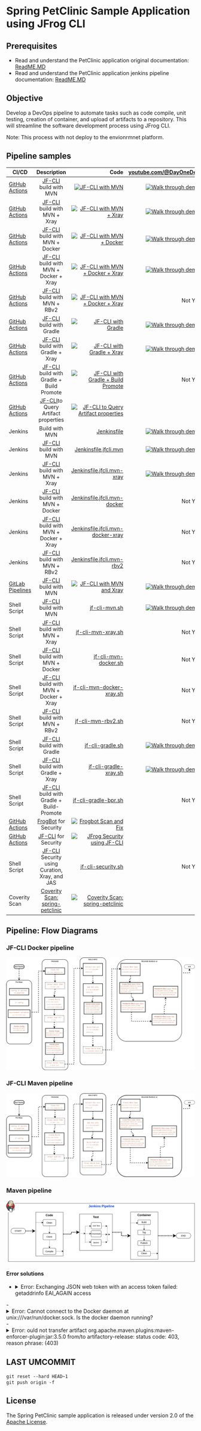 # Spring PetClinic Sample Application using JFrog CLI

## Prerequisites
- Read and understand the PetClinic application original documentation: [ReadME.MD](readme-original.md)
- Read and understand the PetClinic application jenkins pipeline documentation: [ReadME.MD](readme.md)

## Objective
Develop a DevOps pipeline to automate tasks such as code compile, unit testing, creation of container, and upload of artifacts to a repository. This will streamline the software development process using JFrog CLI.

Note: This process with not deploy to the envionrmnet platform. 


## Pipeline samples
| CI/CD | Description | Code | [youtube.com/@DayOneDev](https://youtube.com/@DayOneDev) |
| ------------- |:-------------:| -------------:| -------------:|
| [GitHub Actions](https://github.com/krishnamanchikalapudi/spring-petclinic/actions/workflows/jfcli-mvn.yml) | [JF-CLI](https://jfrog.com/getcli/) build with MVN | [![JF-CLI with MVN](https://github.com/krishnamanchikalapudi/spring-petclinic/actions/workflows/jfcli-mvn.yml/badge.svg)](https://github.com/krishnamanchikalapudi/spring-petclinic/actions/workflows/jfcli-mvn.yml) | [![Walk through demo](https://img.youtube.com/vi/xce4lr8C_Hw/0.jpg)](https://www.youtube.com/watch?v=xce4lr8C_Hw) | 
| [GitHub Actions](https://github.com/krishnamanchikalapudi/spring-petclinic/actions/workflows/jfcli-mvn-xray.yml) | [JF-CLI](https://jfrog.com/getcli/) build with MVN + Xray | [![JF-CLI with MVN + Xray](https://github.com/krishnamanchikalapudi/spring-petclinic/actions/workflows/jfcli-mvn-xray.yml/badge.svg)](https://github.com/krishnamanchikalapudi/spring-petclinic/actions/workflows/jfcli-mvn-xray.yml) | [![Walk through demo](https://img.youtube.com/vi/K80gFYAlgAY/0.jpg)](https://www.youtube.com/watch?v=K80gFYAlgAY) | 
| [GitHub Actions](https://github.com/krishnamanchikalapudi/spring-petclinic/actions/workflows/jfcli-mvn-docker.yml) | [JF-CLI](https://jfrog.com/getcli/) build with MVN + Docker | [![JF-CLI with MVN + Docker](https://github.com/krishnamanchikalapudi/spring-petclinic/actions/workflows/jfcli-mvn-docker.yml/badge.svg)](https://github.com/krishnamanchikalapudi/spring-petclinic/actions/workflows/jfcli-mvn-docker.yml) | [![Walk through demo](https://img.youtube.com/vi/K607IBugGc4/0.jpg)](https://www.youtube.com/watch?v=K607IBugGc4) | 
| [GitHub Actions](https://github.com/krishnamanchikalapudi/spring-petclinic/actions/workflows/jfcli-mvn-docker-xray.yml) | [JF-CLI](https://jfrog.com/getcli/) build with MVN + Docker + Xray | [![JF-CLI with MVN + Docker + Xray](https://github.com/krishnamanchikalapudi/spring-petclinic/actions/workflows/jfcli-mvn-docker-xray.yml/badge.svg)](https://github.com/krishnamanchikalapudi/spring-petclinic/actions/workflows/jfcli-mvn-docker-xray.yml) | [![Walk through demo](https://img.youtube.com/vi/7Pw4uMbjCMo/0.jpg)](https://www.youtube.com/watch?v=7Pw4uMbjCMo) | 
| [GitHub Actions](https://github.com/krishnamanchikalapudi/spring-petclinic/actions/workflows/jfcli-mvn-rbv2.yml) | [JF-CLI](https://jfrog.com/getcli/) build with MVN + RBv2 | [![JF-CLI with MVN + Docker + Xray](https://github.com/krishnamanchikalapudi/spring-petclinic/actions/workflows/jfcli-mvn-rbv2.yml/badge.svg)](https://github.com/krishnamanchikalapudi/spring-petclinic/actions/workflows/jfcli-mvn-rbv2.yml) | Not Yet | 
| [GitHub Actions](https://github.com/krishnamanchikalapudi/spring-petclinic/actions/workflows/jfcli-gradle.yml) | [JF-CLI](https://jfrog.com/getcli/) build with Gradle | [![JF-CLI with Gradle](https://github.com/krishnamanchikalapudi/spring-petclinic/actions/workflows/jfcli-gradle.yml/badge.svg)](https://github.com/krishnamanchikalapudi/spring-petclinic/actions/workflows/jfcli-gradle.yml) | [![Walk through demo](https://img.youtube.com/vi/qcz-pw4PE-o/0.jpg)](https://www.youtube.com/watch?v=qcz-pw4PE-o) | 
| [GitHub Actions](https://github.com/krishnamanchikalapudi/spring-petclinic/actions/workflows/jfcli-gradle-xray.yml) | [JF-CLI](https://jfrog.com/getcli/) build with Gradle + Xray | [![JF-CLI with Gradle + Xray](https://github.com/krishnamanchikalapudi/spring-petclinic/actions/workflows/jfcli-gradle-xray.yml/badge.svg)](https://github.com/krishnamanchikalapudi/spring-petclinic/actions/workflows/jfcli-gradle-xray.yml) | [![Walk through demo](https://img.youtube.com/vi/pgMnLHk-DB4/0.jpg)](https://www.youtube.com/watch?v=pgMnLHk-DB4) | 
| [GitHub Actions](https://github.com/krishnamanchikalapudi/spring-petclinic/actions/workflows/jfcli-gradle-bpr.yml) | [JF-CLI](https://jfrog.com/getcli/) build with Gradle + Build Promote | [![JF-CLI with Gradle + Build Promote](https://github.com/krishnamanchikalapudi/spring-petclinic/actions/workflows/jfcli-gradle-bpr.yml/badge.svg)](https://github.com/krishnamanchikalapudi/spring-petclinic/actions/workflows/jfcli-gradle-bpr.yml) | Not Yet | 
| [GitHub Actions](https://github.com/krishnamanchikalapudi/spring-petclinic/actions/workflows/jfcli-query-artifacts.yml) | [JF-CLI](https://jfrog.com/getcli/)to Query Artifact properties | [![JF-CLI to Query Artifact properties](https://github.com/krishnamanchikalapudi/spring-petclinic/actions/workflows/jfcli-query-artifacts.yml/badge.svg)](https://github.com/krishnamanchikalapudi/spring-petclinic/actions/workflows/jfcli-query-artifacts.yml) |  | 
| Jenkins | Build with MVN | [Jenkinsfile](https://github.com/krishnamanchikalapudi/spring-petclinic/blob/main/my-files/jenkins-scripts/Jenkinsfile) | [![Walk through demo](https://img.youtube.com/vi/zgiaPIp-ZZA/0.jpg)](https://www.youtube.com/watch?v=zgiaPIp-ZZA) | 
| Jenkins | [JF-CLI](https://jfrog.com/getcli/) build with MVN | [Jenkinsfile.jfcli.mvn](https://github.com/krishnamanchikalapudi/spring-petclinic/blob/main/my-files/jenkins-scripts/Jenkinsfile.jfcli.mvn) | [![Walk through demo](https://img.youtube.com/vi/F-6B7mgIqqI/0.jpg)](https://www.youtube.com/watch?v=F-6B7mgIqqI) | 
| Jenkins | [JF-CLI](https://jfrog.com/getcli/) build with MVN + Xray | [Jenkinsfile.jfcli.mvn-xray](https://github.com/krishnamanchikalapudi/spring-petclinic/blob/main/my-files/jenkins-scripts/Jenkinsfile.jfcli.mvn-xray) | [![Walk through demo](https://img.youtube.com/vi/76E1jQQOxIg/0.jpg)](https://www.youtube.com/watch?v=76E1jQQOxIg) |
| Jenkins | [JF-CLI](https://jfrog.com/getcli/) build with MVN + Docker | [Jenkinsfile.jfcli.mvn-docker](https://github.com/krishnamanchikalapudi/spring-petclinic/blob/main/my-files/jenkins-scripts/Jenkinsfile.jfcli.mvn-docker) | Not Yet | 
| Jenkins | [JF-CLI](https://jfrog.com/getcli/) build with MVN + Docker + Xray | [Jenkinsfile.jfcli.mvn-docker-xray](https://github.com/krishnamanchikalapudi/spring-petclinic/blob/main/my-files/jenkins-scripts/Jenkinsfile.jfcli.mvn-docker-xray) | Not Yet | 
| Jenkins | [JF-CLI](https://jfrog.com/getcli/) build with MVN + RBv2 | [Jenkinsfile.jfcli.mvn-rbv2](https://github.com/krishnamanchikalapudi/spring-petclinic/blob/main/my-files/jenkins-scripts/Jenkinsfile.jfcli.mvn-rbv2) | Not Yet | 
| [GitLab Pipelines](https://gitlab.com/krishnamanchikalapudi/spring-petclinic/-/pipelines) | [JF-CLI](https://jfrog.com/getcli/) build with MVN | [![JF-CLI with MVN and Xray](https://gitlab.com/krishnamanchikalapudi/spring-petclinic/badges/main/pipeline.svg)](https://gitlab.com/krishnamanchikalapudi/spring-petclinic/-/blob/main/.gitlab-ci.yml) | [![Walk through demo](https://img.youtube.com/vi/pDIW8rHZGEA/0.jpg)](https://www.youtube.com/watch?v=pDIW8rHZGEA) | 
| Shell Script | [JF-CLI](https://jfrog.com/getcli/) build with MVN | [jf-cli-mvn.sh](https://github.com/krishnamanchikalapudi/spring-petclinic/blob/main/jf-cli-mvn.sh) | [![Walk through demo](https://img.youtube.com/vi/NhOPPVn3b6M/0.jpg)](https://www.youtube.com/watch?v=NhOPPVn3b6M) | 
| Shell Script | [JF-CLI](https://jfrog.com/getcli/) build with MVN + Xray | [jf-cli-mvn-xray.sh](https://github.com/krishnamanchikalapudi/spring-petclinic/blob/main/jf-cli-mvn-xray.sh) | Not Yet | 
| Shell Script | [JF-CLI](https://jfrog.com/getcli/) build with MVN + Docker| [jf-cli-mvn-docker.sh](https://github.com/krishnamanchikalapudi/spring-petclinic/blob/main/jf-cli-mvn-docker.sh) | Not Yet |
| Shell Script | [JF-CLI](https://jfrog.com/getcli/) build with MVN + Docker + Xray| [jf-cli-mvn-docker-xray.sh](https://github.com/krishnamanchikalapudi/spring-petclinic/blob/main/jf-cli-mvn-docker-xray.sh) | Not Yet | 
| Shell Script | [JF-CLI](https://jfrog.com/getcli/) build with MVN + RBv2| [jf-cli-mvn-rbv2.sh](https://github.com/krishnamanchikalapudi/spring-petclinic/blob/main/jf-cli-mvn-rbv2.sh) | Not Yet | 
| Shell Script | [JF-CLI](https://jfrog.com/getcli/) build with Gradle | [jf-cli-gradle.sh](https://github.com/krishnamanchikalapudi/spring-petclinic/blob/main/jf-cli-gradle.sh) | [![Walk through demo](https://img.youtube.com/vi/ATeok1eqM0o/0.jpg)](https://www.youtube.com/watch?v=ATeok1eqM0o) | 
| Shell Script | [JF-CLI](https://jfrog.com/getcli/) build with Gradle + Xray | [jf-cli-gradle-xray.sh](https://github.com/krishnamanchikalapudi/spring-petclinic/blob/main/jf-cli-gradle-xray.sh) | [![Walk through demo](https://img.youtube.com/vi/BNC-5JWP4dI/0.jpg)](https://www.youtube.com/watch?v=BNC-5JWP4dI) | 
| Shell Script | [JF-CLI](https://jfrog.com/getcli/) build with Gradle + Build-Promote | [jf-cli-gradle-bpr.sh](https://github.com/krishnamanchikalapudi/spring-petclinic/blob/main/jf-cli-gradle-bpr.sh) | Not Yet | 
| [GitHub Actions](https://github.com/krishnamanchikalapudi/spring-petclinic/actions/workflows/frogbot-scan-repository.yml) | [FrogBot](https://docs.jfrog-applications.jfrog.io/jfrog-applications/frogbot) for Security | [![Frogbot Scan and Fix](https://github.com/krishnamanchikalapudi/spring-petclinic/actions/workflows/frogbot-scan-repository.yml/badge.svg)](https://github.com/krishnamanchikalapudi/spring-petclinic/actions/workflows/frogbot-scan-repository.yml) |  | 
| [GitHub Actions](https://github.com/krishnamanchikalapudi/spring-petclinic/actions/workflows/jfcli-security.yml) | [JF-CLI](https://jfrog.com/getcli/) for Security | [![JFrog Security using JF-CLI](https://github.com/krishnamanchikalapudi/spring-petclinic/actions/workflows/jfcli-security.yml/badge.svg)](https://github.com/krishnamanchikalapudi/spring-petclinic/actions/workflows/jfcli-security.yml) |  | 
| Shell Script | [JF-CLI](https://jfrog.com/getcli/) Security using Curation, Xray, and JAS | [jf-cli-security.sh](https://github.com/krishnamanchikalapudi/spring-petclinic/blob/main/jf-cli-security.sh) | Not Yet | 
| Coverity Scan | [Coverity Scan: spring-petclinic](https://scan.coverity.com/projects/spring-petclinic) | [![Coverity Scan: spring-petclinic](https://scan.coverity.com/projects/30985/badge.svg)](https://scan.coverity.com/projects/spring-petclinic) |  | 

<!-- 
| CI/CD | Description | Code | [youtube.com/@DayOneDev](https://youtube.com/@DayOneDev) |
|    |    |    |    | 
|    |    |    |    | 
|    |    |    |    | 
-->

## Pipeline: Flow Diagrams
### JF-CLI Docker pipeline
<img src="./images/DevSecOps-Docker.svg">

### JF-CLI Maven pipeline
<img src="./images/DevSecOps-mvn.svg">

### Maven pipeline
<img src="./images/mvnpipeline.svg">

#### Error solutions
- <details><summary>Error: Exchanging JSON web token with an access token failed: getaddrinfo EAI_AGAIN access</summary>
    It is possbile that JF_RT_URL might be a NULL value. Ref [https://github.com/krishnamanchikalapudi/spring-petclinic/actions/runs/10892482444](https://github.com/krishnamanchikalapudi/spring-petclinic/actions/runs/10892482444)
</details>
- <details><summary>Error: Cannot connect to the Docker daemon at unix:///var/run/docker.sock. Is the docker daemon running?</summary>
Rancher desktop 
``````
limactl start default
``````
</details>
- <details><summary>Error: ould not transfer artifact org.apache.maven.plugins:maven-enforcer-plugin:jar:3.5.0 from/to artifactory-release: status code: 403, reason phrase:  (403)</summary>
Update repo 
</details>




## LAST UMCOMMIT
`````
git reset --hard HEAD~1
git push origin -f
`````

## License
The Spring PetClinic sample application is released under version 2.0 of the [Apache License](https://www.apache.org/licenses/LICENSE-2.0).
